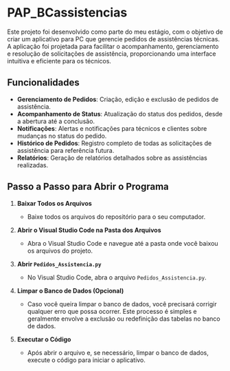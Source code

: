 # PAP_BCassistencias

Este projeto foi desenvolvido como parte do meu estágio, com o objetivo de criar um aplicativo para PC que gerencie pedidos de assistências técnicas. A aplicação foi projetada para facilitar o acompanhamento, gerenciamento e resolução de solicitações de assistência, proporcionando uma interface intuitiva e eficiente para os técnicos.

## Funcionalidades

- **Gerenciamento de Pedidos**: Criação, edição e exclusão de pedidos de assistência.
- **Acompanhamento de Status**: Atualização do status dos pedidos, desde a abertura até a conclusão.
- **Notificações**: Alertas e notificações para técnicos e clientes sobre mudanças no status do pedido.
- **Histórico de Pedidos**: Registro completo de todas as solicitações de assistência para referência futura.
- **Relatórios**: Geração de relatórios detalhados sobre as assistências realizadas.
## Passo a Passo para Abrir o Programa

1. **Baixar Todos os Arquivos**
   - Baixe todos os arquivos do repositório para o seu computador.

2. **Abrir o Visual Studio Code na Pasta dos Arquivos**
   - Abra o Visual Studio Code e navegue até a pasta onde você baixou os arquivos do projeto.

3. **Abrir `Pedidos_Assistencia.py`**
   - No Visual Studio Code, abra o arquivo `Pedidos_Assistencia.py`.

4. **Limpar o Banco de Dados (Opcional)**
   - Caso você queira limpar o banco de dados, você precisará corrigir qualquer erro que possa ocorrer. Este processo é simples e geralmente envolve a exclusão ou redefinição das tabelas no banco de dados.

5. **Executar o Código**
   - Após abrir o arquivo e, se necessário, limpar o banco de dados, execute o código para iniciar o aplicativo.
